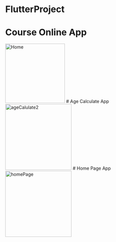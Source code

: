 # FlutterProject
# Course Online App
<img width="188" alt="Home" src="https://user-images.githubusercontent.com/106633888/188304626-dbe51609-ed73-4531-8b0e-7bced8d9c41a.PNG">
# Age Calculate App
<img width="209" alt="ageCalulate2" src="https://user-images.githubusercontent.com/106633888/188304659-50c88dfd-cd74-43fe-89a6-580def4b0642.PNG">
# Home Page App
<img width="209" alt="homePage" src="https://user-images.githubusercontent.com/106633888/188304677-5a4a2a52-f5c9-49ba-8534-3ebae343f6be.PNG">

